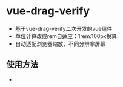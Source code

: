 # vue-drag-verify
* 基于vue-drag-verify二次开发的vue组件   
* 单位计算改成rem自适应：1rem:100px换算   
* 自动适配浏览器缩放，不同分辨率屏幕  
## 使用方法
* 


